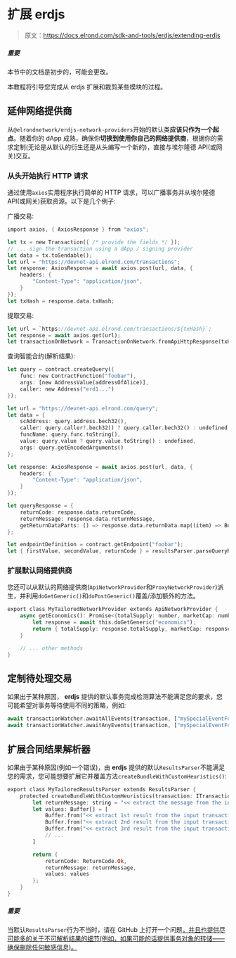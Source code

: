 # 扩展 erdjs

> 原文：<https://docs.elrond.com/sdk-and-tools/erdjs/extending-erdjs>

 ##### 重要

本节中的文档是初步的，可能会更改。

本教程将引导您完成从 erdjs 扩展和裁剪某些模块的过程。

## 延伸网络提供商

从`@elrondnetwork/erdjs-network-providers`开始的默认类**应该只作为一个起点**。随着你的 dApp 成熟，确保你**切换到使用你自己的网络提供商**，根据你的需求定制(无论是从默认的衍生还是从头编写一个新的)，直接与埃尔隆德 API(或网关)交互。

### 从头开始执行 HTTP 请求

通过使用`axios`实用程序执行简单的 HTTP 请求，可以广播事务并从埃尔隆德 API(或网关)获取资源。以下是几个例子:

广播交易:

```rust
import axios, { AxiosResponse } from "axios";

let tx = new Transaction({ /* provide the fields */ });
// ... sign the transaction using a dApp / signing provider
let data = tx.toSendable();
let url = "https://devnet-api.elrond.com/transactions";
let response: AxiosResponse = await axios.post(url, data, {
    headers: {
        "Content-Type": "application/json",
    }
});
let txHash = response.data.txHash; 
```

提取交易:

```rust
let url = `https://devnet-api.elrond.com/transactions/${txHash}`;
let response = await axios.get(url);
let transactionOnNetwork = TransactionOnNetwork.fromApiHttpResponse(txHash, response.data); 
```

查询智能合约(解析结果):

```rust
let query = contract.createQuery({
    func: new ContractFunction("foobar"),
    args: [new AddressValue(addressOfAlice)],
    caller: new Address("erd1...")
});

let url = "https://devnet-api.elrond.com/query";
let data = {
    scAddress: query.address.bech32(),
    caller: query.caller?.bech32() ? query.caller.bech32() : undefined,
    funcName: query.func.toString(),
    value: query.value ? query.value.toString() : undefined,
    args: query.getEncodedArguments()
};

let response: AxiosResponse = await axios.post(url, data, {
    headers: {
        "Content-Type": "application/json",
    }
});

let queryResponse = {
    returnCode: response.data.returnCode,
    returnMessage: response.data.returnMessage,
    getReturnDataParts: () => response.data.returnData.map((item) => Buffer.from(item || "", "base64"));
};

let endpointDefinition = contract.getEndpoint("foobar");
let { firstValue, secondValue, returnCode } = resultsParser.parseQueryResponse(queryResponse, endpointDefinition); 
```

### 扩展默认网络提供商

您还可以从默认的网络提供商(`ApiNetworkProvider`和`ProxyNetworkProvider`)派生，并利用`doGetGeneric()`和`doPostGeneric()`覆盖/添加额外的方法。

```rust
export class MyTailoredNetworkProvider extends ApiNetworkProvider {
    async getEconomics(): Promise<{totalSupply: number, marketCap: number}> {
        let response = await this.doGetGeneric("economics");
        return { totalSupply: response.totalSupply, marketCap: response.marketCap }
    }

    // ... other methods
} 
```

## 定制待处理交易

如果出于某种原因， **erdjs** 提供的默认事务完成检测算法不能满足您的要求，您可能希望对事务等待使用不同的策略，例如:

```rust
await transactionWatcher.awaitAllEvents(transaction, ["mySpecialEventFoo", "mySpecialEventBar"]);
await transactionWatcher.awaitAnyEvents(transaction, ["mySpecialEventFoo", "mySpecialEventBar"]); 
```

## 扩展合同结果解析器

如果由于某种原因(例如一个错误)，由 **erdjs** 提供的默认`ResultsParser`不能满足您的需求，您可能想要扩展它并覆盖方法`createBundleWithCustomHeuristics()`:

```rust
export class MyTailoredResultsParser extends ResultsParser {
    protected createBundleWithCustomHeuristics(transaction: ITransactionOnNetwork, transactionMetadata: TransactionMetadata): UntypedOutcomeBundle | null {
        let returnMessage: string = "<< extract the message from the input transaction object >>";
        let values: Buffer[] = [
            Buffer.from("<< extract 1st result from the input transaction object >>"),
            Buffer.from("<< extract 2nd result from the input transaction object >>"),
            Buffer.from("<< extract 3rd result from the input transaction object >>"),
            // ...
        ]

        return {
            returnCode: ReturnCode.Ok,
            returnMessage: returnMessage,
            values: values
        };
    }
} 
```

##### 重要

当默认`ResultsParser`行为不当时，请在 GitHub 上打开一个问题[，并且也提供尽可能多的关于不可解析结果的细节(例如，如果可能的话提供事务对象的转储——确保删除任何敏感信息)。](https://github.com/ElrondNetwork/elrond-sdk-erdjs/issues)